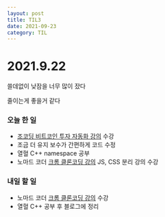 ```yaml
---
layout: post
title: TIL3
date: 2021-09-23
category: TIL
---
```

# 2021.9.22

쓸데없이 낮잠을 너무 많이 잤다

줄이는게 좋을거 같다



### 오늘 한 일

* [조코딩 비트코인 투자 자동화 강의](https://www.youtube.com/watch?v=5vofEMqMyGk) 수강
* 조금 더 유지 보수가 간편하게 코드 수정
* 열혈 C++ namespace 공부
* 노마드 코더 [크롬 클론코딩 강의]([https://nomadcoders.co/javascript-for-beginners/lectures/2896) JS, CSS 분리 강의 수강

### 내일 할 일

* 노마드 코더 [크롬 클론코딩 강의]([https://nomadcoders.co/javascript-for-beginners/lectures/2896) 수강
* 열혈 C++ 공부 후 블로그에 정리
